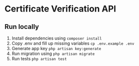# Certificate Verification API

## Run locally
1. Install dependencies using `composer install`
2. Copy .env and fill up missing variables `cp .env.example .env`
2. Generate app key `php artisan key:generate`
3. Run migration using `php artisan migrate`
4. Run tests `php artisan test`